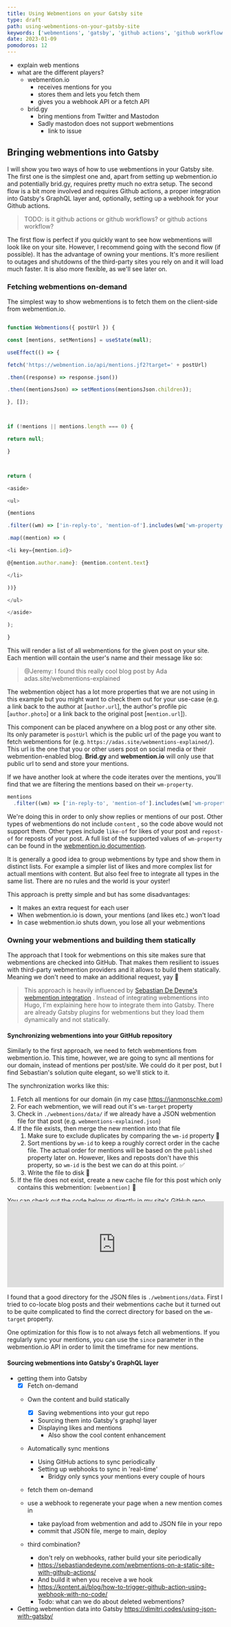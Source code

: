 ```yaml
---
title: Using Webmentions on your Gatsby site
type: draft
path: using-webmentions-on-your-gatsby-site
keywords: ['webmentions', 'gatsby', 'github actions', 'github workflow', 'webhook', 'webmentions.io']
date: 2023-01-09
pomodoros: 12
---
```

- explain web mentions
- what are the different players?
	- webmention.io
		- receives mentions for you
		- stores them and lets you fetch them
		- gives you a webhook API or a fetch API
	- brid.gy
		- bring mentions from Twitter and Mastodon
		- Sadly mastodon does not support webmentions
			- link to issue

## Bringing webmentions into Gatsby

I will show you two ways of how to use webmentions in your Gatsby site. The first one is the simplest one and, apart from setting up webmention.io and potentially brid.gy, requires pretty much no extra setup. The second flow is a bit more involved and requires Github actions, a proper integration into Gatsby's GraphQL layer and, optionally, setting up a webhook for your Github actions.

> TODO: is it github actions or github workflows? or github actions workflow?

The first flow is perfect if you quickly want to see how webmentions will look like on your site. However, I recommend going with the second flow (if possible). It has the advantage of owning your mentions. It's more resilient to outages and shutdowns of the third-party sites you rely on and it will load much faster. It is also more flexible, as we'll see later on.

### Fetching webmentions on-demand

The simplest way to show webmentions is to fetch them on the client-side from webmention.io.

```javascript

function Webmentions({ postUrl }) {

const [mentions, setMentions] = useState(null);

useEffect(() => {

fetch('https://webmention.io/api/mentions.jf2?target=' + postUrl)

.then((response) => response.json())

.then((mentionsJson) => setMentions(mentionsJson.children));

}, []);



if (!mentions || mentions.length === 0) {

return null;

}



return (

<aside>

<ul>

{mentions

.filter((wm) => ['in-reply-to', 'mention-of'].includes(wm['wm-property']))

.map((mention) => (

<li key={mention.id}>

@{mention.author.name}: {mention.content.text}

</li>

))}

</ul>

</aside>

);

}

```


This will render a list of all webmentions for the given post on your site. Each mention will contain the user's name and their message like so:

> @Jeremy: I found this really cool blog post by Ada adas.site/webmentions-explained

The webmention object has a lot more properties that we are not using in this example but you might want to check them out for your use-case (e.g. a link back to the author at [`author.url`], the author's profile pic [`author.photo`] or a link back to the original post [`mention.url`]).

This component can be placed anywhere on a blog post or any other site. Its only parameter is `postUrl` which is the public url of the page you want to fetch webmentions for (e.g. `https://adas.site/webmentions-explained/`). This url is the one that you or other users post on social media or their webmention-enabled blog. **Brid.gy** and **webmention.io** will only use that public url to send and store your mentions.

If we have another look at where the code iterates over the mentions, you'll find that we are filtering the mentions based on their `wm-property`.

```javascript
mentions
  .filter((wm) => ['in-reply-to', 'mention-of'].includes(wm['wm-property']))
````

We're doing this in order to only show replies or mentions of our post. Other types of webmentions do not include `content` , so the code above would not support them. Other types include `like-of` for likes of your post and `repost-of` for reposts of your post. A full list of the supported values of `wm-property` can be found in the [webmention.io documention](https://github.com/aaronpk/webmention.io#find-links-of-a-specific-type-to-a-specific-page).

It is generally a good idea to group webmentions by type and show them in distinct lists. For example a simpler list of likes and more complex list for actuall mentions with content. But also feel free to integrate all types in the same list. There are no rules and the world is your oyster!

This approach is pretty simple and but has some disadvantages:
- It makes an extra request for each user
- When webmention.io is down, your mentions (and likes etc.) won't load
- In case webmention.io shuts down, you lose all your webmentions

### Owning your webmentions and building them statically

The approach that I took for webmentions on this site makes sure that webmentions are checked into GitHub. That makes them resilient to issues with third-party webmention providers and it allows to build them statically. Meaning we don't need to make an additional request, yay 🎉

> This approach is heavily influenced by [Sebastian De Deyne's webmention integration](https://sebastiandedeyne.com/webmentions-on-a-static-site-with-github-actions/) . Instead of integrating webmentions into Hugo, I'm explaining here how to integrate them into Gatsby. There are already Gatsby plugins for webmentions but they load them dynamically and not statically.

#### Synchronizing webmentions into your GitHub repository

Similarly to the first approach, we need to fetch webmentions from webmention.io. This time, however, we are going to sync all mentions for our domain, instead of mentions per post/site. We could do it per post, but I find Sebastian's solution quite elegant, so we'll stick to it.

The synchronization works like this:
1. Fetch all mentions for our domain (in my case https://janmonschke.com)
2. For each webmention, we will read out it's `wm-target` property
3. Check in `./webmentions/data/` if we already have a JSON webmention file for that post (e.g. `webmentions-explained.json`)
4. If the file exists, then merge the new mention into that file
	1. Make sure to exclude duplicates by comparing the `wm-id` property 🔎
	2. Sort mentions by `wm-id` to keep a roughly correct order in the cache file. The actual order for mentions will be based on the `published` property later on. However, likes and reposts don't have this property, so `wm-id` is the best we can do at this point. ✅
	3. Write the file to disk 🎉
5. If the file does not exist, create a new cache file for this post which only contains this webmention: `[webmention]` 🎉


You can check out the code below or directly in my [site's GitHub repo](https://github.com/janmonschke/janmonschke.github.com/blob/dev/webmentions/sync.js).
<iframe
  src="https://gist.github.com/janmonschke/49d354bc96393348a9037dba0018fa6b.pibb"
  style="width: 100%; height: 200px; border: 0;margin-top: -1.5em;"
>
</iframe>

I found that a good directory for the JSON files is `./webmentions/data`. First I tried to co-locate blog posts and their webmentions cache but it turned out to be quite complicated to find the correct directory for based on the `wm-target` property.

One optimization for this flow is to not always fetch all webmentions. If you regularly sync your mentions, you can use the `since` parameter in the webmention.io API in order to limit the timeframe for new mentions.

#### Sourcing webmentions into Gatsby's GraphQL layer


- getting them into Gatsby
	- [x] Fetch on-demand
	- Own the content and build statically
		- [x] Saving webmentions into your gut repo
		- Sourcing them into Gatsby's graphql layer
		- Displaying likes and mentions
			- Also show the cool content enhancement
	- Automatically sync mentions
		- Using GitHub actions to sync periodically
		- Setting up webhooks to sync in 'real-time'
			- Bridgy only syncs your mentions every couple of hours

	- fetch them on-demand
	- use a webhook to regenerate your page when a new mention comes in
		- take payload from webmention and add to JSON file in your repo
		- commit that JSON file, merge to main, deploy
	- third combination?
		- don't rely on webhooks, rather build your site periodically
		- https://sebastiandedeyne.com/webmentions-on-a-static-site-with-github-actions/
		- And build it when you receive a we hook
		- https://kontent.ai/blog/how-to-trigger-github-action-using-webhook-with-no-code/
		- Todo: what can we do about deleted webmentions?
- Getting.webmention data into Gatsby https://dimitri.codes/using-json-with-gatsby/
